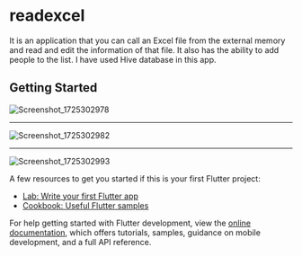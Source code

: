 # readexcel

It is an application that you can call an Excel file from the external memory and read and edit the information of that file.
It also has the ability to add people to the list. I have used Hive database in this app.

## Getting Started


![Screenshot_1725302978](https://github.com/user-attachments/assets/eb243bc9-ca0e-4a3c-a544-46ce1b2edfc7)

*************
![Screenshot_1725302982](https://github.com/user-attachments/assets/a7a64253-0415-4d57-b3f5-542c5acda6dc)

************
![Screenshot_1725302993](https://github.com/user-attachments/assets/e8a5d810-a8ef-40be-8a0a-7632092c0c54)


A few resources to get you started if this is your first Flutter project:

- [Lab: Write your first Flutter app](https://docs.flutter.dev/get-started/codelab)
- [Cookbook: Useful Flutter samples](https://docs.flutter.dev/cookbook)

For help getting started with Flutter development, view the
[online documentation](https://docs.flutter.dev/), which offers tutorials,
samples, guidance on mobile development, and a full API reference.
